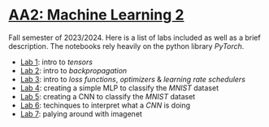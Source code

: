 # [AA2: Machine Learning 2](https://www.fib.upc.edu/en/studies/bachelors-degrees/bachelor-degree-data-science-and-engineering/curriculum/syllabus/AA2-GCED)
Fall semester of 2023/2024. Here is a list of labs included as well as a brief description. The notebooks rely heavily on the python library _PyTorch_.

* [Lab 1](/AA2/lab1): intro to _tensors_
* [Lab 2](/AA2/lab2): intro to _backpropagation_
* [Lab 3](/AA2/lab3): intro to _loss functions_, _optimizers_ & _learning rate schedulers_
* [Lab 4](/AA2/lab4): creating a simple MLP to classify the _MNIST_ dataset
* [Lab 5](/AA2/lab5): creating a CNN to classify the _MNIST_ dataset
* [Lab 6](/AA2/lab6): techinques to interpret what a _CNN_ is doing
* [Lab 7](/AA2/lab7): palying around with imagenet